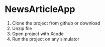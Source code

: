 # NewsArticleApp


1. Clone the project from github or download
2. Unzip file
3. Open project with Xcode
4. Run the project on any simulator


